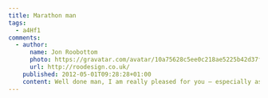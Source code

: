 ```yaml
---
title: Marathon man
tags:
  - a4Hf1
comments:
  - author:
      name: Jon Roobottom
      photo: https://gravatar.com/avatar/10a75628c5ee0c218ae5225b42d37f42
      url: http://roodesign.co.uk/
    published: 2012-05-01T09:28:28+01:00
    content: Well done man, I am really pleased for you – especially as you ran the whole distance. I think this earns you 3.4 seconds of smug satisfaction.
---
```


